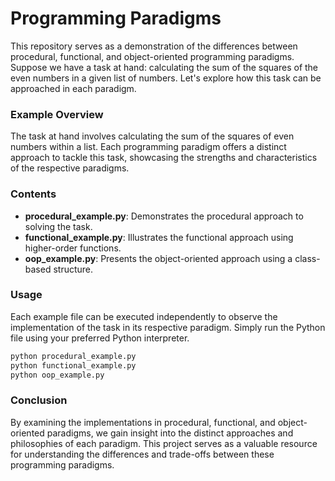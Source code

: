 # Programming Paradigms

This repository serves as a demonstration of the differences between procedural, functional, and object-oriented programming paradigms. Suppose we have a task at hand: calculating the sum of the squares of the even numbers in a given list of numbers. Let's explore how this task can be approached in each paradigm.

### Example Overview

The task at hand involves calculating the sum of the squares of even numbers within a list. Each programming paradigm offers a distinct approach to tackle this task, showcasing the strengths and characteristics of the respective paradigms.

### Contents

- **procedural_example.py**: Demonstrates the procedural approach to solving the task.
- **functional_example.py**: Illustrates the functional approach using higher-order functions.
- **oop_example.py**: Presents the object-oriented approach using a class-based structure.

### Usage

Each example file can be executed independently to observe the implementation of the task in its respective paradigm. Simply run the Python file using your preferred Python interpreter.

```bash
python procedural_example.py
python functional_example.py
python oop_example.py
```

### Conclusion

By examining the implementations in procedural, functional, and object-oriented paradigms, we gain insight into the distinct approaches and philosophies of each paradigm. This project serves as a valuable resource for understanding the differences and trade-offs between these programming paradigms.